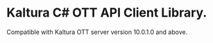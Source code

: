 # Kaltura C# OTT API Client Library.
Compatible with Kaltura OTT server version 10.0.1.0 and above.
